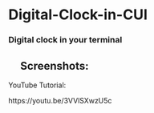 # Digital-Clock-in-CUI
<h3>Digital clock in your terminal</h3>
<ul>
<h2>Screenshots:</h2>
</ul>
<p>YouTube Tutorial:</p>
<a herf="https://youtu.be/3VVlSXwzU5c">https://youtu.be/3VVlSXwzU5c</a>
